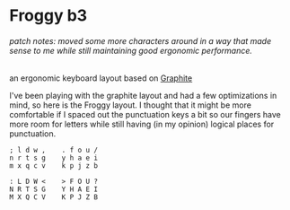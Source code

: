 # Froggy b3
 
###### patch notes: moved some more characters around in a way that made sense to me while still maintaining good ergonomic performance.

an ergonomic keyboard layout based on [Graphite](https://github.com/rdavison/graphite-layout?tab=readme-ov-file) 

I've been playing with the graphite layout and had a few optimizations in mind, so here is the Froggy layout.
I thought that it might be more comfortable if I spaced out the punctuation keys a bit so our fingers have more 
room for letters while still having (in my opinion) logical places for punctuation.

```
; l d w ,    . f o u /
n r t s g    y h a e i
m x q c v    k p j z b

: L D W <    > F O U ?
N R T S G    Y H A E I
M X Q C V    K P J Z B
```
